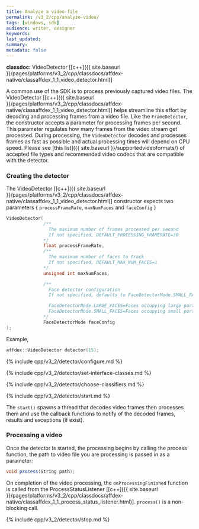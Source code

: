 ```yaml
---
title: Analyze a video file
permalink: /v3_2/cpp/analyze-video/
tags: [windows, sdk]
audience: writer, designer
keywords:
last_updated:
summary:
metadata: false
---
```

**classdoc:** VideoDetector [[c++]({{ site.baseurl }}/pages/platforms/v3_2/cpp/classdocs/affdex-native/classaffdex_1_1_video_detector.html)]

A common use of the SDK is to process previously captured video files. The VideoDetector [[c++]({{ site.baseurl }}/pages/platforms/v3_2/cpp/classdocs/affdex-native/classaffdex_1_1_video_detector.html)] helps streamline this effort by decoding and processing frames from a video file. Like the `FrameDetector`, the constructor accepts a parameter for processing frames per second. This parameter regulates how many frames from the video stream get processed. During processing, the <code>VideoDetector</code> decodes and processes frames as fast as possible and actual processing times will depend on CPU speed. Please see [this list]({{ site.baseurl }}/supportedvideoformats/) of accepted file types and recommended video codecs that are compatible with the detector.

### Creating the detector
The VideoDetector [[c++]({{ site.baseurl }}/pages/platforms/v3_2/cpp/classdocs/affdex-native/classaffdex_1_1_video_detector.html)] constructor expects two parameters { `processFrameRate`, `maxNumFaces` and `faceConfig` }

```cpp
VideoDetector(
              /**
                The maximum number of frames processed per second
                If not specified, DEFAULT_PROCESSING_FRAMERATE=30
              */
              float processFrameRate,
              /**
                The maximum number of faces to track
                If not specified, DEFAULT_MAX_NUM_FACES=1
              */
              unsigned int maxNumFaces,

              /**
                Face detector configuration
                If not specified, defaults to FaceDetectorMode.SMALL_FACES

                FaceDetectorMode.LARGE_FACES=Faces occupying large portions of the photo
                FaceDetectorMode.SMALL_FACES=Faces occupying small portions of the photo
              */
              FaceDetectorMode faceConfig
);
```

Example,

```cpp
affdex::VideoDetector detector(15);
```
{% include cpp/v3_2/detector/configure.md %}

{% include cpp/v3_2/detector/set-interface-classes.md %}

{% include cpp/v3_2/detector/choose-classifiers.md %}

{% include cpp/v3_2/detector/start.md %}

The `start()` spawns a thread that decodes video frames then processes them and use the callback functions to notify of the decoded frames, results and exceptions (if exist).

### Processing a video
Once the detector is started, the processing begins by calling the process function, the path to video file you are processing is passed in as a parameter:  

```csharp
void process(String path);
```

On completion of the video processing, the `onProcessingFinished` function is called from the ProcessStatusListener [[c++]({{ site.baseurl }}/pages/platforms/v3_2/cpp/classdocs/affdex-native/classaffdex_1_1_process_status_listener.html)]. `process()` is a non-blocking call.

{% include cpp/v3_2/detector/stop.md %}

